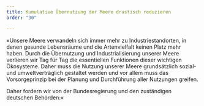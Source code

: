 ```yaml
---
title: Kumulative Übernutzung der Meere drastisch reduzieren
order: "30"

---
```

»Unsere Meere verwandeln sich immer mehr zu Industriestandorten, in denen gesunde Lebensräume und die Artenvielfalt keinen Platz mehr haben. Durch die Übernutzung und Industrialisierung unserer Meere verlieren wir Tag für Tag die essentiellen Funktionen dieser wichtigen Ökosysteme. Daher muss die Nutzung unserer Meere grundsätzlich sozial- und umweltverträglich gestaltet werden und vor allem muss das Vorsorgeprinzip bei der Planung und Durchführung aller Nutzungen greifen.

Daher fordern wir von der Bundesregierung und den zuständigen deutschen Behörden:«